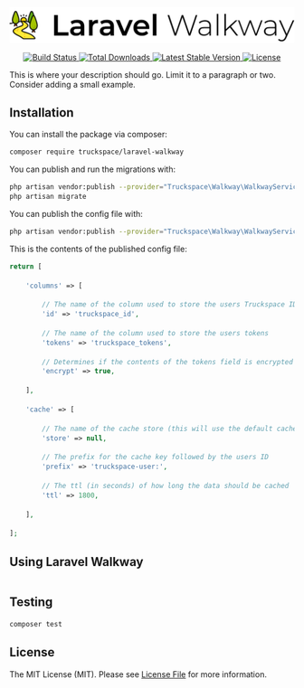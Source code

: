 <p align="center"><img src="https://raw.githubusercontent.com/truckspace/art/68646a1f845c6f9a8c18574fe28cdcc73b0a8515/laravel-walkway/logo.svg"></p>

<p align="center">
    <a href="https://github.com/truckspace/laravel-walkway/actions">
        <img src="https://github.com/truckspace/laravel-walkway/workflows/Tests/badge.svg" alt="Build Status">
    </a>
    <a href="https://packagist.org/packages/truckspace/laravel-walkway">
        <img src="https://poser.pugx.org/truckspace/laravel-walkway/d/total.svg" alt="Total Downloads">
    </a>
    <a href="https://packagist.org/packages/truckspace/laravel-walkway">
        <img src="https://poser.pugx.org/truckspace/laravel-walkway/v/stable.svg" alt="Latest Stable Version">
    </a>
    <a href="https://packagist.org/packages/truckspace/laravel-walkway">
        <img src="https://poser.pugx.org/truckspace/laravel-walkway/license.svg" alt="License">
    </a>
</p>


This is where your description should go. Limit it to a paragraph or two. Consider adding a small example.

## Installation

You can install the package via composer:

```bash
composer require truckspace/laravel-walkway
```

You can publish and run the migrations with:

```bash
php artisan vendor:publish --provider="Truckspace\Walkway\WalkwayServiceProvider" --tag="walkway-migrations"
php artisan migrate
```

You can publish the config file with:
```bash
php artisan vendor:publish --provider="Truckspace\Walkway\WalkwayServiceProvider" --tag="walkway-config"
```

This is the contents of the published config file:

```php
return [
    
    'columns' => [

        // The name of the column used to store the users Truckspace ID
        'id' => 'truckspace_id',

        // The name of the column used to store the users tokens
        'tokens' => 'truckspace_tokens',

        // Determines if the contents of the tokens field is encrypted
        'encrypt' => true,

    ],
    
    'cache' => [
    
        // The name of the cache store (this will use the default cache out of the box)
        'store' => null,

        // The prefix for the cache key followed by the users ID
        'prefix' => 'truckspace-user:',

        // The ttl (in seconds) of how long the data should be cached
        'ttl' => 1800,

    ],

];
```

## Using Laravel Walkway

``` php

```

## Testing

``` bash
composer test
```

## License

The MIT License (MIT). Please see [License File](LICENSE.md) for more information.
